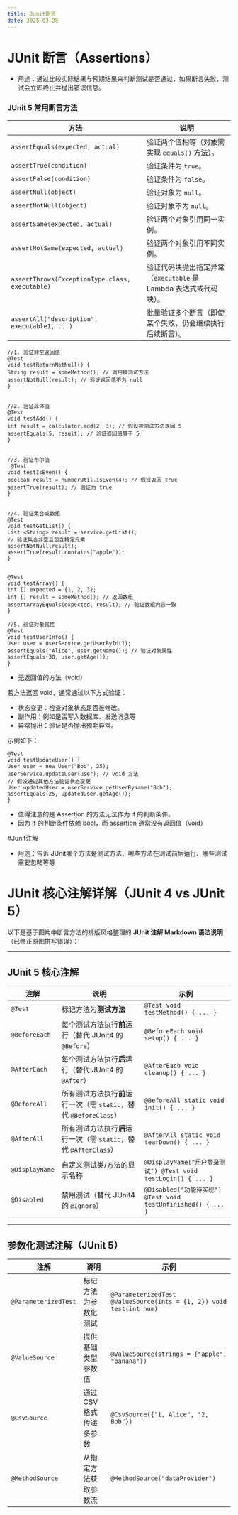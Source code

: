 ```yaml
---
title: Junit断言
date: 2025-03-28
---
```


# JUnit 断言（Assertions）

* 用途：通过比较实际结果与预期结果来判断测试是否通过，如果断言失败，测试会立即终止并抛出错误信息。

### JUnit 5 常用断言方法

| 方法                                         | 说明                                                                 |
|----------------------------------------------|----------------------------------------------------------------------|
| `assertEquals(expected, actual)`            | 验证两个值相等（对象需实现 `equals()` 方法）。                       |
| `assertTrue(condition)`                      | 验证条件为 `true`。                                                 |
| `assertFalse(condition)`                     | 验证条件为 `false`。                                                |
| `assertNull(object)`                         | 验证对象为 `null`。                                                 |
| `assertNotNull(object)`                      | 验证对象不为 `null`。                                                |
| `assertSame(expected, actual)`               | 验证两个对象引用同一实例。                                           |
| `assertNotSame(expected, actual)`            | 验证两个对象引用不同实例。                                           |
| `assertThrows(ExceptionType.class, executable)` | 验证代码块抛出指定异常（`executable` 是 Lambda 表达式或代码块）。    |
| `assertAll("description", executable1, ...)` | 批量验证多个断言（即使某个失败，仍会继续执行后续断言）。             |


    //1. ​验证非空返回值
    @Test
    void testReturnNotNull() {
    String result = someMethod(); // 调用被测试方法
    assertNotNull(result); // 验证返回值不为 null
    }


    //2. ​验证具体值
    @Test
    void testAdd() {
    int result = calculator.add(2, 3); // 假设被测试方法返回 5
    assertEquals(5, result); // 验证返回值等于 5
    }


    //3. ​验证布尔值
     @Test
    void testIsEven() {
    boolean result = numberUtil.isEven(4); // 假设返回 true
    assertTrue(result); // 验证为 true
    }


    //4. ​验证集合或数组
    @Test
    void testGetList() {
    List <String> result = service.getList();
    // 验证集合非空且包含特定元素
    assertNotNull(result);
    assertTrue(result.contains("apple"));
    }


    @Test
    void testArray() {
    int [] expected = {1, 2, 3};
    int [] result = someMethod(); // 返回数组
    assertArrayEquals(expected, result); // 验证数组内容一致
    }
    
    //5. ​验证对象属性
    @Test
    void testUserInfo() {
    User user = userService.getUserById(1);
    assertEquals("Alice", user.getName()); // 验证对象属性
    assertEquals(30, user.getAge());
    }

* 无返回值的方法（void）​

若方法返回 void，通常通过以下方式验证：

* 状态变更：检查对象状态是否被修改。
* 副作用：例如是否写入数据库、发送消息等
* 异常抛出：验证是否抛出预期异常。

示例如下：

    @Test
    void testUpdateUser() {
    User user = new User("Bob", 25);
    userService.updateUser(user); // void 方法
    // 假设通过其他方法验证状态变更
    User updatedUser = userService.getUserByName("Bob");
    assertEquals(25, updatedUser.getAge());
    }


* 值得注意的是 Assertion 的方法无法作为 if 的判断条件。
* 因为 if 的判断条件依赖 bool，而 assertion 通常没有返回值（void）

#Junit注解

* 用途：告诉 JUnit哪个方法是测试方法、哪些方法在测试前后运行、哪些测试需要忽略等等

# JUnit 核心注解详解（JUnit 4 vs JUnit 5）

以下是基于图片中断言方法的排版风格整理的 ​**JUnit 注解 Markdown 语法说明**​（已修正原图拼写错误）：

---

## JUnit 5 核心注解

| 注解                  | 说明                                                                 | 示例                                                                 |
|-----------------------|----------------------------------------------------------------------|----------------------------------------------------------------------|
| `@Test`               | 标记方法为**测试方法**                                               | `@Test void testMethod() { ... }`                                   |
| `@BeforeEach`         | 每个测试方法执行**前**运行（替代 JUnit4 的 `@Before`）               | `@BeforeEach void setup() { ... }`                                   |
| `@AfterEach`          | 每个测试方法执行**后**运行（替代 JUnit4 的 `@After`）                | `@AfterEach void cleanup() { ... }`                                  |
| `@BeforeAll`          | 所有测试方法执行**前**运行一次（需 `static`，替代 `@BeforeClass`）   | `@BeforeAll static void init() { ... }`                              |
| `@AfterAll`           | 所有测试方法执行**后**运行一次（需 `static`，替代 `@AfterClass`）    | `@AfterAll static void tearDown() { ... }`                           |
| `@DisplayName`        | 自定义测试类/方法的显示名称                                           | `@DisplayName("用户登录测试") @Test void testLogin() { ... }`       |
| `@Disabled`           | 禁用测试（替代 JUnit4 的 `@Ignore`）                                 | `@Disabled("功能待实现") @Test void testUnfinished() { ... }`       |

---

## 参数化测试注解（JUnit 5）

| 注解                  | 说明                                                                 | 示例                                                                 |
|-----------------------|----------------------------------------------------------------------|----------------------------------------------------------------------|
| `@ParameterizedTest`  | 标记方法为参数化测试                                                 | `@ParameterizedTest @ValueSource(ints = {1, 2}) void test(int num)` |
| `@ValueSource`        | 提供基础类型参数值                                                   | `@ValueSource(strings = {"apple", "banana"})`                       |
| `@CsvSource`          | 通过 CSV 格式传递多参数                                              | `@CsvSource({"1, Alice", "2, Bob"})`                                |
| `@MethodSource`       | 从指定方法获取参数流                                                 | `@MethodSource("dataProvider")`                                     |
